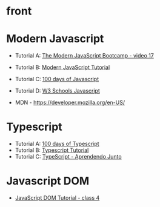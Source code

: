 # front

# Modern Javascript
* Tutorial A: [The Modern JavaScript Bootcamp - video 17](https://www.youtube.com/watch?v=jpTLG8nb3iU&list=PLxLxC53pX0mJ7mfJJO6tFSyCEyV6ve68j&index=17)
* Tutorial B: [Modern JavaScript Tutorial ](https://www.youtube.com/watch?v=iWOYAxlnaww&list=PL4cUxeGkcC9haFPT7J25Q9GRB_ZkFrQAc)
* Tutorial C: [100 days of Javascript](https://www.udemy.com/course/100-days-of-javascript/)
* Tutorial D: [W3 Schools Javascript](https://www.w3schools.com/js/js_htmldom.asp)

* MDN - https://developer.mozilla.org/en-US/

# Typescript
* Tutorial A: [100 days of Typescript](https://www.codeproject.com/Articles/5316302/100-Days-of-TypeScript-Day-3)
* Tutorial B: [Typescript Tutorial](https://www.youtube.com/watch?v=2pZmKW9-I_k&list=PL4cUxeGkcC9gUgr39Q_yD6v-bSyMwKPUI)
* Tutorial C: [TypeScript - Aprendendo Junto ](https://www.youtube.com/watch?v=rCKvrhLRFLE&list=PL62G310vn6nGg5OzjxE8FbYDzCs_UqrUs&index=4)

# Javascript DOM
* [JavaScript DOM Tutorial - class 4](https://www.youtube.com/watch?v=JlgLDfINXvY&list=PL4cUxeGkcC9gfoKa5la9dsdCNpuey2s-V&index=4)

